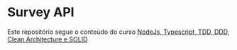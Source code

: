 # Survey API

Este repositório segue o conteúdo do curso [NodeJs, Typescript, TDD, DDD, Clean Architecture e SOLID](https://www.udemy.com/course/tdd-com-mango)